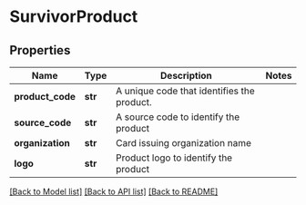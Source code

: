 # SurvivorProduct

## Properties
Name | Type | Description | Notes
------------ | ------------- | ------------- | -------------
**product_code** | **str** | A unique code that identifies the product. | 
**source_code** | **str** | A source code to identify the product | 
**organization** | **str** | Card issuing organization name | 
**logo** | **str** | Product logo to identify the product | 

[[Back to Model list]](../README.md#documentation-for-models) [[Back to API list]](../README.md#documentation-for-api-endpoints) [[Back to README]](../README.md)

